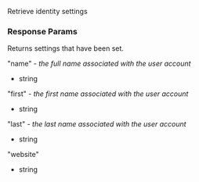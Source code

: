 Retrieve identity settings

### Response Params

Returns settings that have been set.

"name" - *the full name associated with the user account*

- string

"first" - *the first name associated with the user account*

- string

"last" - *the last name associated with the user account*

- string

"website"

- string
